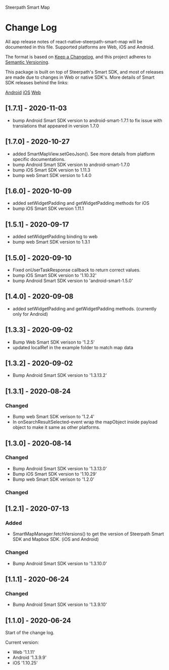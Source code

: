 Steerpath Smart Map

# Change Log

All app release notes of react-native-steerpath-smart-map will be documented in this file. Supported platforms are Web, iOS and Android.

The format is based on [Keep a Changelog](http://keepachangelog.com/),
and this project adheres to [Semantic Versioning](https://semver.org/spec/v2.0.0.html).

This package is built on top of Steerpath's Smart SDK, and most of releases are made due to changes in Web or native SDK's. More details of Smart SDK releases behind the links:

[Android](https://s3-eu-west-1.amazonaws.com/steerpath/android/documentation/smart/index.html)
[iOS](https://s3-eu-west-1.amazonaws.com/steerpath/ios/releases/smart-sdk-changelog/index.html)
[Web](https://s3-eu-west-1.amazonaws.com/steerpath-web-sdk/documentation/smart/latest/index.html)

## [1.7.1] - 2020-11-03

- bump Android Smart SDK version to android-smart-1.7.1 to fix issue with translations that appeared in version 1.7.0

## [1.7.0] - 2020-10-27

- added SmartMapView.setGeoJson(). See more details from platform specific documentations.
- bump Android Smart SDK version to android-smart-1.7.0
- bump iOS Smart SDK version to 1.11.3
- bump web Smart SDK version to 1.4.0

## [1.6.0] - 2020-10-09

- added setWidgetPadding and getWidgetPadding methods for iOS
- bump iOS Smart SDK version 1.11.1

## [1.5.1] - 2020-09-17

- added setWidgetPadding binding to web
- bump web Smart SDK version to 1.3.1

## [1.5.0] - 2020-09-10

- Fixed onUserTaskResponse callback to return correct values.
- bump iOS Smart SDK version to '1.10.32'
- bump Android Smart SDK version to 'android-smart-1.5.0'

## [1.4.0] - 2020-09-08

- added setWidgetPadding and getWidgetPadding methods. (currently only for Android)

## [1.3.3] - 2020-09-02

- Bump Web Smart SDK verison to '1.2.5'
- updated localRef in the example folder to match map data

## [1.3.2] - 2020-09-02

- Bump Android Smart SDK version to '1.3.13.2'

## [1.3.1] - 2020‑08‑24

### Changed

- Bump web Smart SDK verison to '1.2.4'
- In onSearchResultSelected-event wrap the mapObject inside payload object to make it same as other platforms.

## [1.3.0] - 2020‑08‑14

### Changed

- Bump Android Smart SDK version to '1.3.13.0'
- Bump iOS Smart SDK version to '1.10.29'
- Bump web Smart SDK verison to '1.2.0'

### Changed

## [1.2.1] - 2020-07-13

### Added

- SmartMapManager.fetchVersions() to get the version of Steerpath Smart SDK and Mapbox SDK. (iOS and Android)

### Changed

- Bump Android Smart SDK version to '1.3.10.0'

## [1.1.1] - 2020-06-24

### Changed

- Bump Android Smart SDK version to '1.3.9.10'

## [1.1.0] - 2020-06-24

Start of the change log.

Current version:

- Web '1.1.11'
- Android '1.3.9.9'
- iOS '1.10.25'
